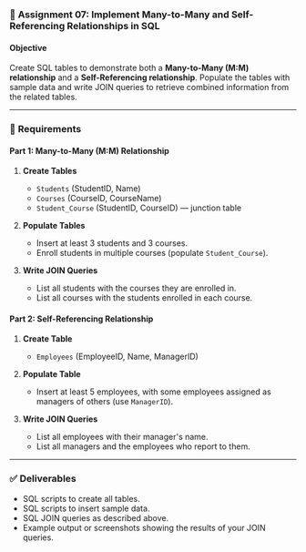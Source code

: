 ### 📝 **Assignment 07: Implement Many-to-Many and Self-Referencing Relationships in SQL**

#### **Objective**

Create SQL tables to demonstrate both a **Many-to-Many (M:M) relationship** and a **Self-Referencing relationship**. Populate the tables with sample data and write JOIN queries to retrieve combined information from the related tables.

---

### 📌 **Requirements**

#### **Part 1: Many-to-Many (M:M) Relationship**

1. **Create Tables**
   - `Students` (StudentID, Name)
   - `Courses` (CourseID, CourseName)
   - `Student_Course` (StudentID, CourseID) — junction table

2. **Populate Tables**
   - Insert at least 3 students and 3 courses.
   - Enroll students in multiple courses (populate `Student_Course`).

3. **Write JOIN Queries**
   - List all students with the courses they are enrolled in.
   - List all courses with the students enrolled in each course.

#### **Part 2: Self-Referencing Relationship**

1. **Create Table**
   - `Employees` (EmployeeID, Name, ManagerID)

2. **Populate Table**
   - Insert at least 5 employees, with some employees assigned as managers of others (use `ManagerID`).

3. **Write JOIN Queries**
   - List all employees with their manager's name.
   - List all managers and the employees who report to them.

---

### ✅ **Deliverables**

- SQL scripts to create all tables.
- SQL scripts to insert sample data.
- SQL JOIN queries as described above.
- Example output or screenshots showing the results of your JOIN queries.